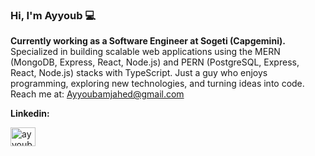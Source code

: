 <h3>Hi, I'm Ayyoub 💻</h3>

<b>Currently working as a Software Engineer at Sogeti (Capgemini).</b>
Specialized in building scalable web applications using the MERN (MongoDB, Express, React, Node.js) and PERN (PostgreSQL, Express, React, Node.js) stacks with TypeScript.
Just a guy who enjoys programming, exploring new technologies, and turning ideas into code.
Reach me at: Ayyoubamjahed@gmail.com

**Linkedin:**
<p align="left">
<a href="https://linkedin.com/in/ayyoub-amjahed-abed" target="blank"><img align="center" src="https://raw.githubusercontent.com/rahuldkjain/github-profile-readme-generator/master/src/images/icons/Social/linked-in-alt.svg" alt="ayyoub amjahed abed" height="30" width="40" /></a>
</p>
